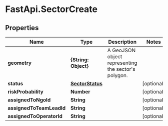 # FastApi.SectorCreate

## Properties

Name | Type | Description | Notes
------------ | ------------- | ------------- | -------------
**geometry** | **{String: Object}** | A GeoJSON object representing the sector&#39;s polygon. | 
**status** | [**SectorStatus**](SectorStatus.md) |  | [optional] 
**riskProbability** | **Number** |  | [optional] 
**assignedToNgoId** | **String** |  | [optional] 
**assignedToTeamLeadId** | **String** |  | [optional] 
**assignedToOperatorId** | **String** |  | [optional] 


